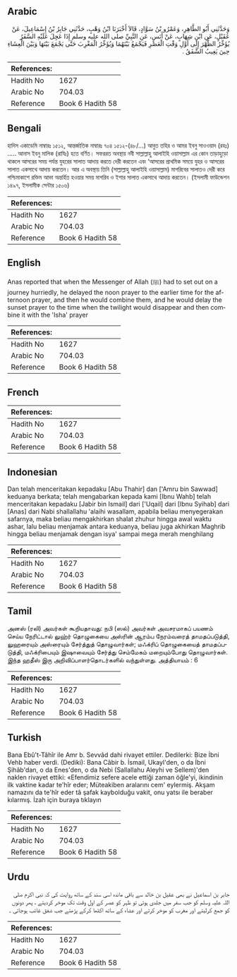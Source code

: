 ## Arabic


<div dir="rtl" lang="ar" style={{fontSize:'larger',backgroundColor:'#f8f9fa',padding:20}}>
وَحَدَّثَنِي أَبُو الطَّاهِرِ، وَعَمْرُو بْنُ سَوَّادٍ، قَالاَ أَخْبَرَنَا ابْنُ وَهْبٍ، حَدَّثَنِي جَابِرُ بْنُ إِسْمَاعِيلَ، عَنْ عُقَيْلٍ، عَنِ ابْنِ شِهَابٍ، عَنْ أَنَسٍ، عَنِ النَّبِيِّ صلى الله عليه وسلم إِذَا عَجِلَ عَلَيْهِ السَّفَرُ يُؤَخِّرُ الظُّهْرَ إِلَى أَوَّلِ وَقْتِ الْعَصْرِ فَيَجْمَعُ بَيْنَهُمَا وَيُؤَخِّرُ الْمَغْرِبَ حَتَّى يَجْمَعَ بَيْنَهَا وَبَيْنَ الْعِشَاءِ حِينَ يَغِيبُ الشَّفَقُ ‏.‏
</div>
<div style={{backgroundColor:'#f8f9fa',padding:20, marginBottom: 10}}><table> <thead> <tr> <th>References:</th> <th></th> </tr> </thead> <tbody><tr><td>Hadith No</td><td>1627</td></tr><tr><td>Arabic No</td><td>704.03</td></tr><tr><td>Reference</td><td>Book 6 Hadith 58</td></tr></tbody></table></div>

## Bengali


<div dir="ltr" lang="bn" style={{fontSize:'larger',backgroundColor:'#f8f9fa',padding:20}}>
হাদিস একাডেমি নাম্বারঃ ১৫১২, আন্তর্জাতিক নাম্বারঃ ৭০৪ ১৫১২-(৪৮/...) আবুত তহির ও আমর ইবনু সাওওয়াদ (রহঃ) ..... আনাস ইবনু মালিক (রাযিঃ) হতে বর্ণিত। সফররত অবস্থায় নবী সাল্লাল্লাহু আলাইহি ওয়াসাল্লাম এর কোন তাড়াহুড়ো থাকলে আসরের সময় পর্যন্ত যুহরের সালাত আদায় করতে দেরী করতেন এবং ‘আসরের প্রাথমিক সময়ে যুহর ও আসরের সালাত একসাথে আদায় করতেন। আর এ অবস্থায় তিনি (সাল্লাল্লাহু আলাইহি ওয়াসাল্লাম) মাগরিবের সালাতও দেরী করে পশ্চিমাকাশে রক্তিম আভা অন্তর্হিত হওয়ার সময় মাগরিব ও ইশার সালাত একসাথে আদায় করতেন। (ইসলামী ফাউন্ডেশন ১৪৯৭, ইসলামীক সেন্টার ১৫০৬)
</div>
<div style={{backgroundColor:'#f8f9fa',padding:20, marginBottom: 10}}><table> <thead> <tr> <th>References:</th> <th></th> </tr> </thead> <tbody><tr><td>Hadith No</td><td>1627</td></tr><tr><td>Arabic No</td><td>704.03</td></tr><tr><td>Reference</td><td>Book 6 Hadith 58</td></tr></tbody></table></div>

## English


<div dir="ltr" lang="en" style={{fontSize:'larger',backgroundColor:'#f8f9fa',padding:20}}>
Anas reported that when the Messenger of Allah (ﷺ) had to set out on a journey hurriedly, he delayed the noon prayer to the earlier time for the afternoon prayer, and then he would combine them, and he would delay the sunset prayer to the time when the twilight would disappear and then combine it with the 'Isha' prayer
</div>
<div style={{backgroundColor:'#f8f9fa',padding:20, marginBottom: 10}}><table> <thead> <tr> <th>References:</th> <th></th> </tr> </thead> <tbody><tr><td>Hadith No</td><td>1627</td></tr><tr><td>Arabic No</td><td>704.03</td></tr><tr><td>Reference</td><td>Book 6 Hadith 58</td></tr></tbody></table></div>

## French


<div dir="ltr" lang="fr" style={{fontSize:'larger',backgroundColor:'#f8f9fa',padding:20}}>

</div>
<div style={{backgroundColor:'#f8f9fa',padding:20, marginBottom: 10}}><table> <thead> <tr> <th>References:</th> <th></th> </tr> </thead> <tbody><tr><td>Hadith No</td><td>1627</td></tr><tr><td>Arabic No</td><td>704.03</td></tr><tr><td>Reference</td><td>Book 6 Hadith 58</td></tr></tbody></table></div>

## Indonesian


<div dir="ltr" lang="id" style={{fontSize:'larger',backgroundColor:'#f8f9fa',padding:20}}>
Dan telah menceritakan kepadaku [Abu Thahir] dan ['Amru bin Sawwad] keduanya berkata; telah mengabarkan kepada kami [Ibnu Wahb] telah menceritakan kepadaku [Jabir bin Ismail] dari ['Uqail] dari [Ibnu Syihab] dari [Anas] dari Nabi shallallahu 'alaihi wasallam, apabila beliau menyegerakan safarnya, maka beliau mengakhirkan shalat zhuhur hingga awal waktu ashar, lalu beliau menjamak antara keduanya, beliau juga akhirkan Maghrib hingga beliau menjamak dengan isya' sampai mega merah menghilang
</div>
<div style={{backgroundColor:'#f8f9fa',padding:20, marginBottom: 10}}><table> <thead> <tr> <th>References:</th> <th></th> </tr> </thead> <tbody><tr><td>Hadith No</td><td>1627</td></tr><tr><td>Arabic No</td><td>704.03</td></tr><tr><td>Reference</td><td>Book 6 Hadith 58</td></tr></tbody></table></div>

## Tamil


<div dir="ltr" lang="ta" style={{fontSize:'larger',backgroundColor:'#f8f9fa',padding:20}}>
அனஸ் (ரலி) அவர்கள் கூறியதாவது: நபி (ஸல்) அவர்கள் அவசரமாகப் பயணம் செய்ய நேரிட்டால் லுஹ்ர் தொழுகையை அஸ்ரின் ஆரம்ப நேரம்வரைத் தாமதப்படுத்தி, லுஹரையும் அஸ்ரையும் சேர்த்துத் தொழுவார்கள்; மஃக்ரிப் தொழுகையைத் தாமதப்படுத்தி, மஃக்ரிபையும் இஷாவையும் சேர்த்து செம்மேகம் மறையும்போது தொழுவார்கள். இந்த ஹதீஸ் இரு அறிவிப்பாளர்தொடர்களில் வந்துள்ளது. அத்தியாயம் : 6
</div>
<div style={{backgroundColor:'#f8f9fa',padding:20, marginBottom: 10}}><table> <thead> <tr> <th>References:</th> <th></th> </tr> </thead> <tbody><tr><td>Hadith No</td><td>1627</td></tr><tr><td>Arabic No</td><td>704.03</td></tr><tr><td>Reference</td><td>Book 6 Hadith 58</td></tr></tbody></table></div>

## Turkish


<div dir="ltr" lang="tr" style={{fontSize:'larger',backgroundColor:'#f8f9fa',padding:20}}>
Bana Ebû't-Tâhîr ile Amr b. Sevvâd dahi rivayet ettiler. Dedilerki: Bize İbni Vehb haber verdi. (Dediki): Bana Câbir b. İsmail, Ukayl'den, o da İbni Şihâb'dan, o da Enes'den, o da Nebi (Sallallahu Aleyhi ve Sellem)'den naklen rivayet ettiki: «Efendimiz sefere acele ettiği zaman öğle'yi, ikindinin ilk vaktine kadar te'hîr eder; Müteakiben aralarını cem' eylermiş. Akşam namazını da te'hîr eder tâ şafak kaybolduğu vakit, onu yatsı ile beraber kılarmış. İzah için buraya tıklayın
</div>
<div style={{backgroundColor:'#f8f9fa',padding:20, marginBottom: 10}}><table> <thead> <tr> <th>References:</th> <th></th> </tr> </thead> <tbody><tr><td>Hadith No</td><td>1627</td></tr><tr><td>Arabic No</td><td>704.03</td></tr><tr><td>Reference</td><td>Book 6 Hadith 58</td></tr></tbody></table></div>

## Urdu


<div dir="rtl" lang="ur" style={{fontSize:'larger',backgroundColor:'#f8f9fa',padding:20}}>
جابر بن اسماعیل نے بھی عقیل بن خالد سے باقی ماندہ اسی سند کے ساتھ روایت کی کہ نبی اکرم صلی اللہ علیہ وسلم کو جب سفر میں جلدی ہوتی تو ظہر کو عصر کے اول وقت تک موخر کردیتے ، پھر دونوں کو جمع کرلیتے اور مغرب کو موخر کرتے اور عشاء کے ساتھ اکٹھا کرکے پڑھتے جب شفق غائب ہوجاتی ۔
</div>
<div style={{backgroundColor:'#f8f9fa',padding:20, marginBottom: 10}}><table> <thead> <tr> <th>References:</th> <th></th> </tr> </thead> <tbody><tr><td>Hadith No</td><td>1627</td></tr><tr><td>Arabic No</td><td>704.03</td></tr><tr><td>Reference</td><td>Book 6 Hadith 58</td></tr></tbody></table></div>